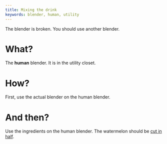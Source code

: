 ```yaml
---
title: Mixing the drink
keywords: blender, human, utility
---
```


The blender is broken. You should use another blender.

# What?
The **human** blender. It is in the utility closet.

# How?
First, use the actual blender on the human blender.

# And then?
Use the ingredients on the human blender. The watermelon should be [cut in half](010-watermelon.md).
